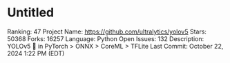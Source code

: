 # Untitled

Ranking: 47
Project Name: https://github.com/ultralytics/yolov5
Stars: 50368
Forks: 16257
Language: Python
Open Issues: 132
Description: YOLOv5 🚀 in PyTorch > ONNX > CoreML > TFLite
Last Commit: October 22, 2024 1:22 PM (EDT)